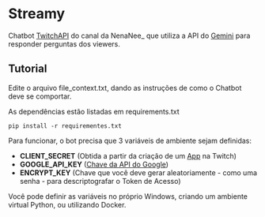 # Streamy
Chatbot [TwitchAPI](https://github.com/Teekeks/pyTwitchAPI) do canal da NenaNee_ que utiliza a API do [Gemini](https://ai.google.dev/gemini-api/docs?hl=pt-br) para responder perguntas dos viewers.

## Tutorial

Edite o arquivo file_context.txt, dando as instruções de como o Chatbot deve se comportar.

As dependências estão listadas em requirements.txt
```
pip install -r requirementes.txt
```

Para funcionar, o bot precisa que 3 variáveis de ambiente sejam definidas:
- **CLIENT_SECRET** (Obtida a partir da criação de um [App](https://dev.twitch.tv/console/apps) na Twitch)
- **GOOGLE_API_KEY** ([Chave da API do Google](https://aistudio.google.com/apikey))
- **ENCRYPT_KEY** (Chave que você deve gerar aleatoriamente - como uma senha - para descriptografar o Token de Acesso)

Você pode definir as variáveis no próprio Windows, criando um ambiente virtual Python, ou utilizando Docker.
